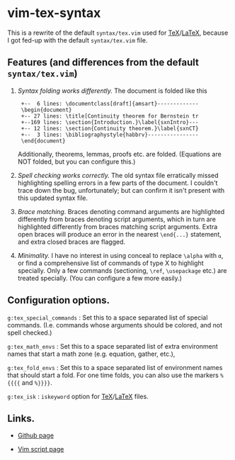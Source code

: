 # vim-tex-syntax

This is a rewrite of the default `syntax/tex.vim` used for [TeX]/[LaTeX],
because I got fed-up with the default `syntax/tex.vim` file.

## Features (and differences from the default `syntax/tex.vim`) 

1. *Syntax folding works differently.*
   The document is folded like this

        +--  6 lines: \documentclass[draft]{amsart}-------------
        \begin{document}
        +-- 27 lines: \title[Continuity theorem for Bernstein tr
        +--169 lines: \section{Introduction.}\label{sxnIntro}---
        +-- 12 lines: \section{Continuity theorem.}\label{sxnCT}
        +--  3 lines: \bibliographystyle{habbrv}----------------
        \end{document}

   Additionally, theorems, lemmas, proofs etc. are folded. (Equations are NOT
   folded, but you can configure this.)

2. *Spell checking works correctly.*
   The old syntax file erratically missed highlighting spelling errors in a
   few parts of the document. I couldn't trace down the bug, unfortunately;
   but can confirm it isn't present with this updated syntax file.

3. *Brace matching.*
   Braces denoting command arguments are highlighted differently from braces
   denoting script arguments, which in turn are highlighted differently from
   braces matching script arguments.
   Extra open braces will produce an error in the nearest `\end{...}`
   statement, and extra closed braces are flagged.

4. *Minimality.*
   I have no interest in using conceal to replace `\alpha` with `α`, or find a
   comprehensive list of commands of type X to highlight specially. Only a few
   commands (sectioning, `\ref`, `\usepackage` etc.) are treated specially.
   (You can configure a few more easily.)

## Configuration options.

`g:tex_special_commands`
: Set this to a space separated list of special commands. (I.e. commands whose
  arguments should be colored, and not spell checked.)

`g:tex_math_envs`
: Set this to a space separated list of extra environment names that start a
  math zone (e.g. equation, gather, etc.),

`g:tex_fold_envs`
: Set this to a space separated list of environment names that should start a
  fold. For one time folds, you can also use the markers `%{{{{` and `%}}}}`.

`g:tex_isk`
: `iskeyword` option for [TeX]/[LaTeX] files.

## Links.

* [Github page](https://github.com/gi1242/vim-ab-prefix)

* [Vim script page](http://www.vim.org/scripts/script.php?script_id=5049)

[TeX]: http://en.wikipedia.org/wiki/TeX

[LaTeX]: http://www.latex-project.org
